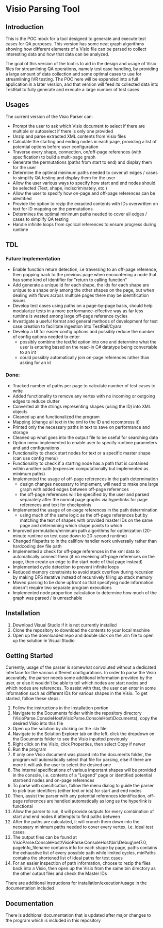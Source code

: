 # Visio Parsing Tool

## Introduction
This is the POC mock for a tool designed to generate and execute test cases for QA purposes. This version has some neat graph algorithms showing how different elements of a Visio file can be parsed to collect interesting data and how that data can be analyzed.

The goal of this version of the tool is to aid in the design and usage of Visio files for streamlining QA operations, namely test case handling, by providing a large amount of data collection and some optimal cases to use for streamlining IVR testing. The POC here will be expanded into a full application in a later version, and that version will feed its collected data into TestRail to fully generate and execute a large number of test cases

## Usages
The current version of the Visio Parser can:
- Prompt the user to ask which Visio document to select if there are multiple or autoselect if there is only one provided
- Unzip and parse extracted XML contents from Visio files
- Calculate the starting and ending nodes in each page, providing a list of potential options before user configuration
- Traverse every shape, connection, on/off-page references (with specification) to build a multi-page graph
- Generate the permutations (paths from start to end) and display them for the user
- Determine the optimal minimum paths needed to cover all edges / cases to simplify QA testing and display them for the user
- Allow the user various ways to specify how start and end nodes should be selected (Text, shape, indiscriminately, etc.)
- Allow the user to specify how on-page and off-page references can be identified
- Provide the option to rezip the exracted contents with IDs overwritten on text for ID mapping on the permutations
- Determines the optimal minimum paths needed to cover all edges / cases to simplify QA testing
- Handle infinite loops from cyclical references to ensure progress during runtime

## TDL
### Future Implementation
- Enable function return detection, i.e traversing to an off-page reference, then popping back to the previous page when encountering a node that has some kind of identifier for "return to calling function"
- Add generate a unique id for each shape, the ids for each shape are unique to a shape only among the other shapes on the page, but when dealing with flows across multiple pages there may be identification issues
- Develop test cases using paths on a page-by-page basis, should help modularize tests in a more performance-effective way as far less runtime is wasted among large off-page reference cycles
- Investigate a useful format and general methods of development for test case creation to facilitate ingestion into TestRail/Cyara
- Develop a UI for easier config options and possibly reduce the number of config options needed to enter
	- possibly combine the text/id option into one and determine what the user is entering based on the read-in C# datatype being convertable to an int
 	- could possibly automatically join on-page references rather than asking for an id

### Done:
- Tracked number of paths per page to calculate number of test cases to write
- Added functionality to remove any vertex with no incoming or outgoing edges to reduce clutter
- Converted all the strings representing shapes (using the ID) into XML objects
- Cleaned up and functionalized the program
- Mapping (change all text in the xml to the ID and recompress it)
- Printed only the necessary paths in text to save on performance and storage
- Cleaned up what goes into the output file to be useful for searching data
- Option menu implemented to enable user to specify runtime parameters and add configurations
- Functionality to check start nodes for text or a specific master shape (can use config menu)
- Functionality to check if a starting node has a path that is contained within another path (expensive computationally but implemented as minimum paths)
- Implemented the usage of off-page references in the path determination
  - design changes necessary to implement, will need to make one large graph with added edges between off-page references
  - the off-page references will be specified by the user and parsed separately after the normal page graphs via hyperlinks for page references and text for checkpoints
- Implemented the usage of on-page references in the path determination
  - using much of the same logic as the off-page references but by matching the text of shapes with provided master IDs on the same page and determining which shape points to which
- Improved permutation/minimum path algorithms for optimization (20-minute runtime on test case down to 20-second runtime)
- Changed filepaths to in the callflow handler work universally rather than hardcoding dev file path
- Implemented a check for off-page references in the xml data to automatically connect them (if no receiving off-page references on the page, then create an edge to the start node of that page instead)
- Implemented cycle detection to prevent infinite loops
- Reduced memory constraints to avoid stack overflow during recursion by making DFS iterative instead of recursively filling up stack memory
- Moved parsing to be done upfront so that specifying node information doesn't require two separate program executions
- Implemented node proportion calculation to determine how much of the graph was parsed / is unreachable

  
## Installation
1. Download Visual Studio if it is not currently installed
2. Clone the repository to download the contents to your local machine
3. Open up the downloaded repo and double click on the .sln file to open up the solution in Visual Studio

## Getting Started
Currently, usage of the parser is somewhat convoluted without a dedicated interface for the various different configurations. In order to parse the Visio accurately, the parser needs some additional information provided by the user, or else it wouldn't be able to tell which nodes are start nodes and which nodes are references. To assist with that, the user can enter in some information such as different IDs for various shapes in the Visio. To get started, follow these steps:
1. Follow the instructions in the Installation portion
2. Navigate to the Documents folder within the repository directory (VisioParse.ConsoleHost\VisioParse.ConsoleHost\Documents), copy the desired Visio into this file
3. Open up the solution by clicking on the .sln file
4. Navigate to the Solution Explorer tab on the left, click the dropdown on the Documents folder to see the Visio inputted previously
5. Right click on the Visio, click Properties, then select Copy if newer
6. Run the program
7. If only one Visio document was placed into the documents folder, the program will automatically select that file for parsing, else if there are more it will ask the user to select the desired one
8. The internal specifications of various important shapes will be provided in the console, i.e. contents of a "Legend" page or identified potential start/end nodes and on-page references
9. To parse with specification, follow the menu dialog to guide the parser to pick true identifiers (either text or ids) for start and end nodes
10. Then, assist the parser with any potential references identification, off-page references are handled automatically as long as the hyperlink is functional
11. Allow the parser to run, it will provide outputs for every combination of start and end nodes it attempts to find paths between
12. After the paths are calculated, it will crunch them down into the necessary minimum paths needed to cover every vertex, i.e. ideal test cases
13. The output files can be found at VisioParse.ConsoleHost\VisioParse.ConsoleHost\bin\Debug\net7.0, pageInfo_filename contains info for each shape by page, paths contains the exhaustive list of every possible path while limited cycles, minPaths contains the shortened list of ideal paths for test cases
14. For an easier inspection of path information, choose to rezip the files back into a Visio, then open up the Visio from the same bin directory as the other output files and check the Master IDs

There are additional instructions for installation/execution/usage in the documentation included

## Documentation
There is additional documentation that is updated after major changes to the program which is included in this repository
